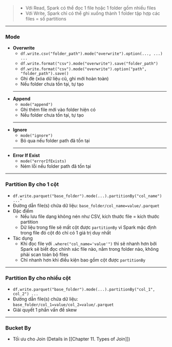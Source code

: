 > - Với Read, Spark có thể đọc 1 file hoặc 1 folder gồm nhiều files
> - Với Write, Spark chỉ có thể ghi xuống thành 1 folder tập hợp các files = số partitions
---
### Mode
- **Overwrite**
	- `df.write.csv("folder_path").mode("overwrite").option(..., ...) ...`
	- `df.write.format("csv").mode("overwrite").save("folder_path")`
	- `df.write.format("csv").mode("overwrite").option("path", "folder_path").save()`
	- Ghi đè (xóa dữ liệu cũ, ghi mới hoàn toàn)
	- Nếu folder chưa tồn tại, tự tạo
	---
- **Append**
	- `mode("append")`
	- Ghi thêm file mới vào folder hiện có
	- Nếu folder chưa tồn tại, tự tạo
	---
- **Ignore**
	- `mode("ignore")`
	- Bỏ qua nếu folder path đã tồn tại
	---
- **Error If Exist** 
	- `mode("errorIfExists)`
	- Ném lỗi nếu folder path đã tồn tại
---
### Partition By cho 1 cột
- `df.write.parquet("base_folder").mode(...).partitionBy("col_name") ..."`
- Đường dẫn file(s) chứa dữ liệu: `base_folder/col_name=value/.parquet`
- Đặc điểm
	- Nếu lưu file dạng không nén như CSV, kích thước file = kích thước partition
	- Dữ liệu trong file sẽ mất cột được `partitionBy` vì Spark mặc định trong file đó cột đó chỉ có 1 giá trị duy nhất
- Tác dụng
	- Khi đọc file với `.where("col_name='value'")` thì sẽ nhanh hơn bởi Spark sẽ biết đọc chính xác file nào, nằm trong folder nào, không phải scan toàn bộ files
	- Chỉ nhanh hơn khi điều kiện bao gồm cột được `partitionBy`
---
### Partition By cho nhiều cột
- `df.write.parquet("base_folder").mode(...).partitionBy("col_1", col_2") ...`
- Đường dẫn file(s) chứa dữ liệu: `base_folder/col_1=value/col_2=value/.parquet`
- Giải quyết 1 phần vấn đề skew
---
### Bucket By
- Tối ưu cho Join
(Details in [[Chapter 11. Types of Join]])